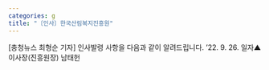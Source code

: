 ```yaml
---
categories: g
title: "〔인사〕한국산림복지진흥원"
---
```

[충청뉴스 최형순 기자] 인사발령 사항을 다음과 같이 알려드립니다. ’22. 9. 26. 일자▲ 이사장(진흥원장) 남태헌